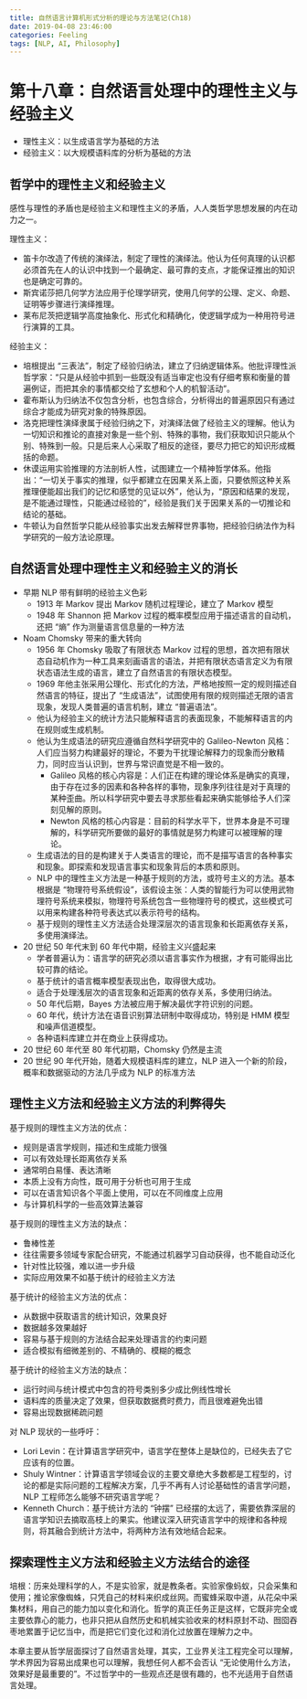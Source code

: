 ```yaml
---
title: 自然语言计算机形式分析的理论与方法笔记(Ch18)
date: 2019-04-08 23:46:00
categories: Feeling
tags: [NLP, AI, Philosophy]
---
```


# 第十八章：自然语言处理中的理性主义与经验主义

- 理性主义：以生成语言学为基础的方法
- 经验主义：以大规模语料库的分析为基础的方法

<!--more-->

## 哲学中的理性主义和经验主义

感性与理性的矛盾也是经验主义和理性主义的矛盾，人人类哲学思想发展的内在动力之一。

理性主义：

- 笛卡尔改造了传统的演绎法，制定了理性的演绎法。他认为任何真理的认识都必须首先在人的认识中找到一个最确定、最可靠的支点，才能保证推出的知识也是确定可靠的。
- 斯宾诺莎把几何学方法应用于伦理学研究，使用几何学的公理、定义、命题、证明等步骤进行演绎推理。
- 莱布尼茨把逻辑学高度抽象化、形式化和精确化，使逻辑学成为一种用符号进行演算的工具。

经验主义：

- 培根提出 “三表法”，制定了经验归纳法，建立了归纳逻辑体系。他批评理性派哲学家：“只是从经验中抓到一些既没有适当审定也没有仔细考察和衡量的普遍例证，而把其余的事情都交给了玄想和个人的机智活动”。
- 霍布斯认为归纳法不仅包含分析，也包含综合，分析得出的普遍原因只有通过综合才能成为研究对象的特殊原因。
- 洛克把理性演绎隶属于经验归纳之下，对演绎法做了经验主义的理解。他认为一切知识和推论的直接对象是一些个别、特殊的事物，我们获取知识只能从个别、特殊到一般。只是后来人心采取了相反的途径，要尽力把它的知识形成概括的命题。
- 休谟运用实验推理的方法剖析人性，试图建立一个精神哲学体系。他指出：“一切关于事实的推理，似乎都建立在因果关系上面，只要依照这种关系推理便能超出我们的记忆和感觉的见证以外”，他认为，“原因和结果的发现，是不能通过理性，只能通过经验的”，经验是我们关于因果关系的一切推论和结论的基础。
- 牛顿认为自然哲学只能从经验事实出发去解释世界事物，把经验归纳法作为科学研究的一般方法论原理。

## 自然语言处理中理性主义和经验主义的消长

- 早期 NLP 带有鲜明的经验主义色彩
    - 1913 年 Markov 提出 Markov 随机过程理论，建立了 Markov 模型
    - 1948 年 Shannon 把 Markov 过程的概率模型应用于描述语言的自动机，还把 “熵” 作为测量语言信息量的一种方法
- Noam Chomsky 带来的重大转向
    - 1956 年 Chomsky 吸取了有限状态 Markov 过程的思想，首次把有限状态自动机作为一种工具来刻画语言的语法，并把有限状态语言定义为有限状态语法生成的语言，建立了自然语言的有限状态模型。
    - 1969 年他主张采用公理化、形式化的方法，严格地按照一定的规则描述自然语言的特征，提出了 “生成语法”，试图使用有限的规则描述无限的语言现象，发现人类普遍的语言机制，建立 “普遍语法”。
    - 他认为经验主义的统计方法只能解释语言的表面现象，不能解释语言的内在规则或生成机制。
    - 他认为生成语法的研究应遵循自然科学研究中的 Galileo-Newton 风格：人们应当努力构建最好的理论，不要为干扰理论解释力的现象而分散精力，同时应当认识到，世界与常识直觉是不相一致的。
        - Galileo 风格的核心内容是：人们正在构建的理论体系是确实的真理，由于存在过多的因素和各种各样的事物，现象序列往往是对于真理的某种歪曲。所以科学研究中要去寻求那些看起来确实能够给予人们深刻见解的原则。
        - Newton 风格的核心内容是：目前的科学水平下，世界本身是不可理解的，科学研究所要做的最好的事情就是努力构建可以被理解的理论。
    - 生成语法的目的是构建关于人类语言的理论，而不是描写语言的各种事实和现象。即探索和发现语言事实和现象背后的本质和原则。
    - NLP 中的理性主义方法是一种基于规则的方法，或符号主义的方法。基本根据是 “物理符号系统假设”，该假设主张：人类的智能行为可以使用武物理符号系统来模拟，物理符号系统包含一些物理符号的模式，这些模式可以用来构建各种符号表达式以表示符号的结构。
    - 基于规则的理性主义方法适合处理深层次的语言现象和长距离依存关系，多使用演绎法。
- 20 世纪 50 年代末到 60 年代中期，经验主义兴盛起来
    - 学者普遍认为：语言学的研究必须以语言事实作为根据，才有可能得出比较可靠的结论。
    - 基于统计的语言概率模型表现出色，取得很大成功。
    - 适合于处理浅层次的语言现象和近距离的依存关系，多使用归纳法。
    - 50 年代后期，Bayes 方法被应用于解决最优字符识别的问题。
    - 60 年代，统计方法在语音识别算法研制中取得成功，特别是 HMM 模型和噪声信道模型。
    - 各种语料库建立并在商业上获得成功。
- 20 世纪 60 年代至 80 年代初期，Chomsky 仍然是主流
- 20 世纪 90 年代开始，随着大规模语料库的建立，NLP 进入一个新的阶段，概率和数据驱动的方法几乎成为 NLP 的标准方法

## 理性主义方法和经验主义方法的利弊得失

基于规则的理性主义方法的优点：

- 规则是语言学规则，描述和生成能力很强
- 可以有效处理长距离依存关系
- 通常明白易懂、表达清晰
- 本质上没有方向性，既可用于分析也可用于生成
- 可以在语言知识各个平面上使用，可以在不同维度上应用
- 与计算机科学的一些高效算法兼容

基于规则的理性主义方法的缺点：

- 鲁棒性差
- 往往需要多领域专家配合研究，不能通过机器学习自动获得，也不能自动泛化
- 针对性比较强，难以进一步升级
- 实际应用效果不如基于统计的经验主义方法

基于统计的经验主义方法的优点：

- 从数据中获取语言的统计知识，效果良好
- 数据越多效果越好
- 容易与基于规则的方法结合起来处理语言的约束问题
- 适合模拟有细微差别的、不精确的、模糊的概念

基于统计的经验主义方法的缺点：

- 运行时间与统计模式中包含的符号类别多少成比例线性增长
- 语料库的质量决定了效果，但获取数据费时费力，而且很难避免出错
- 容易出现数据稀疏问题

对 NLP 现状的一些呼吁：

- Lori Levin：在计算语言学研究中，语言学在整体上是缺位的，已经失去了它应该有的位置。
- Shuly Wintner：计算语言学领域会议的主要文章绝大多数都是工程型的，讨论的都是实际问题的工程解决方案，几乎不再有人讨论基础性的语言学问题，NLP 工程师怎么能够不研究语言学呢？
- Kenneth Church：基于统计方法的 “钟摆” 已经摆的太远了，需要依靠深层的语言学知识去摘取高枝上的果实。他建议深入研究语言学中的规律和各种规则，将其融合到统计方法中，将两种方法有效地结合起来。

## 探索理性主义方法和经验主义方法结合的途径

培根：历来处理科学的人，不是实验家，就是教条者。实验家像蚂蚁，只会采集和使用；推论家像蜘蛛，只凭自己的材料来织成丝网。而蜜蜂采取中道，从花朵中采集材料，用自己的能力加以变化和消化。哲学的真正任务正是这样，它既非完全或主要依靠心的能力，也非只把从自然历史和机械实验收来的材料原封不动、囫囵吞枣地累置于记忆当中，而是把它们变化过和消化过放置在理解力之中。



本章主要从哲学层面探讨了自然语言处理，其实，工业界关注工程完全可以理解，学术界因为容易出成果也可以理解，我想任何人都不会否认 “无论使用什么方法，效果好是最重要的”。不过哲学中的一些观点还是很有趣的，也不光适用于自然语言处理。